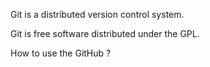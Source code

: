 Git is a distributed version control system.

Git is free software distributed under the GPL.



How to use the GitHub ?

